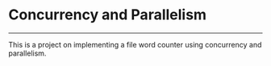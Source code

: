 # Concurrency and Parallelism
-------------------------------
This is a project on implementing a file word counter using concurrency and parallelism. 
